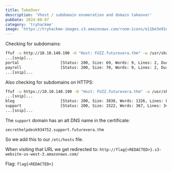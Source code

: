 ```yaml
---
title: TakeOver
description: 'Vhost / subdomain enumeration and domain takeover'
pubDate: 2024-08-07
category: 'tryhackme'
image: 'https://tryhackme-images.s3.amazonaws.com/room-icons/e11be3e91db093a84dd92e794e9f8181.png'
---
```


Checking for subdomains:

```bash
ffuf -u http://10.10.140.190 -H "Host: FUZZ.futurevera.thm" -w /usr/share/seclists/Discovery/DNS/subdomains-top1million-20000.txt -fs 0
...[snip]...
portal                  [Status: 200, Size: 69, Words: 9, Lines: 2, Duration: 28ms]
payroll                 [Status: 200, Size: 70, Words: 9, Lines: 2, Duration: 26ms]
...[snip]...
```

Also checking for subdomains on HTTPS:

```bash
ffuf -u https://10.10.140.190 -H "Host: FUZZ.futurevera.thm" -w /usr/share/seclists/Discovery/DNS/subdomains-top1million-20000.txt -fs 4605
...[snip]...
blog                    [Status: 200, Size: 3838, Words: 1326, Lines: 81, Duration: 27ms]
support                 [Status: 200, Size: 1522, Words: 367, Lines: 34, Duration: 28ms]
...[snip]...
```

The `support` domain has an alt DNS name in the certificate:

```
secrethelpdesk934752.support.futurevera.thm
```
So we add this to our `/etc/hosts` file.

When visiting that URL we get redirected to: `http://flag{<REDACTED>}.s3-website-us-west-3.amazonaws.com/`

Flag: `flag{<REDACTED>}`

